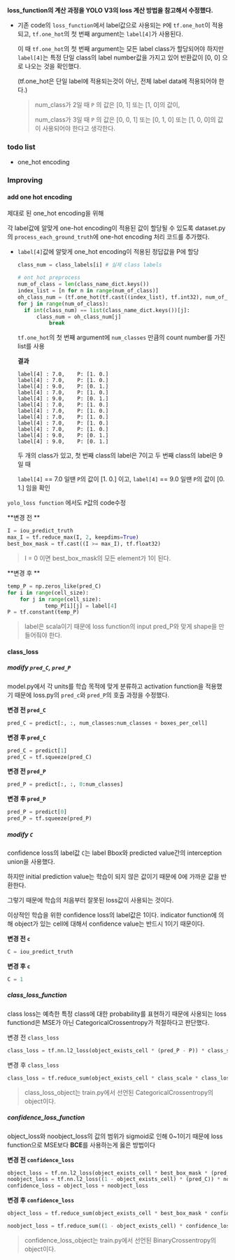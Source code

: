**loss_function의 계산 과정을 YOLO V3의 loss 계산 방법을 참고해서 수정했다.**



- 기존 code의 `loss_function`에서 label값으로 사용되는 `P`에 `tf.one_hot`이 적용되고,  `tf.one_hot`의 첫 번째 argument는  `label[4]`가 사용된다.

  이 때 `tf.one_hot`의 첫 번째 argument는 모든 label class가 할당되어야 하지만 `label[4]`는 특정 단일 class의 label number값을 가지고 있어 반환값이 [0, 0] 으로 나오는 것을 확인했다.

  (tf.one_hot은 단일 label에 적용되는것이 아닌, 전체 label data에 적용되어야 한다.)

  >num_class가 2일 때 `P` 의 값은 [0, 1] 또는 [1, 0]의 값이,
  >
  >num_class가 3일 때 `P` 의 값은 [0, 0, 1] 또는 [0, 1, 0] 또는 [1, 0, 0]의 값이 사용되어야 한다고 생각한다.





### **todo list**

- one_hot encoding

  



### Improving

#### add one hot encoding

제대로 된 one_hot encoding을 위해

각 label값에 알맞게 one-hot encoding이 적용된 값이 할당될 수 있도록 dataset.py의 `process_each_ground_truth`에 one-hot encoding 처리 코드를 추가했다.

- `label[4]`값에 알맞게 one_hot encoding이 적용된 정답값을 P에 할당

  ```python
  class_num = class_labels[i] # 실제 class labels
  
  # ont_hot preprocess
  num_of_class = len(class_name_dict.keys()) 
  index_list = [n for n in range(num_of_class)]
  oh_class_num = (tf.one_hot(tf.cast((index_list), tf.int32), num_of_class, dtype=tf.float32))
  for j in range(num_of_class): 
  	if int(class_num) == list(class_name_dict.keys())[j]:
  		class_num = oh_class_num[j]
  			break
  ```
  
  `tf.one_hot`의 첫 번째 argument에 `num_classes` 만큼의 count number를 가진 list를 사용
  
  
  
  **결과**
  
  ```
  label[4] : 7.0,    P: [1. 0.]
  label[4] : 7.0,    P: [1. 0.]
  label[4] : 9.0,    P: [0. 1.]
  label[4] : 7.0,    P: [1. 0.]
  label[4] : 9.0,    P: [0. 1.]
  label[4] : 7.0,    P: [1. 0.]
  label[4] : 7.0,    P: [1. 0.]
  label[4] : 7.0,    P: [1. 0.]
  label[4] : 7.0,    P: [1. 0.]
  label[4] : 7.0,    P: [1. 0.]
  label[4] : 9.0,    P: [0. 1.]
  label[4] : 9.0,    P: [0. 1.]
  ```
  
  두 개의 class가 있고, 첫 번째 class의 label은 7이고 두 번째 class의 label은 9일 때
  
  `label[4]` == 7.0 일땐  `P`의 값이 [1. 0.] 이고,  `label[4]` == 9.0 일땐  `P`의 값이 [0. 1.] 임을 확인 
  



`yolo_loss function` 에서도 `P`값의 code수정

**변경 전 **

```python
I = iou_predict_truth 
max_I = tf.reduce_max(I, 2, keepdims=True)
best_box_mask = tf.cast((I >= max_I), tf.float32) 
```

> I = 0 이면 best_box_mask의 모든 element가 1이 된다.



**변경 후 **

```python
temp_P = np.zeros_like(pred_C)
for i in range(cell_size):
	for j in range(cell_size):
			temp_P[i][j] = label[4]
P = tf.constant(temp_P)
```

> label은 scala이기 때문에 loss function의 input pred_P와 맞게 shape을 만들어줘야 한다.



#### class_loss

##### modify `pred_C`, `pred_P`

model.py에서 각 units를 학습 목적에 맞게 분류하고 activation function을 적용했기 때문에 loss.py의 `pred_c`와 `pred_P`의 호출 과정을 수정했다.



**변경 전 `pred_C`**

```python
pred_C = predict[:, :, num_classes:num_classes + boxes_per_cell]
```

**변경 후 `pred_C`**

```python
pred_C = predict[1]
pred_C = tf.squeeze(pred_C)
```



**변경 전 `pred_P`**

```python
pred_P = predict[:, :, 0:num_classes] 
```

**변경 후 `pred_P`**

```python
pred_P = predict[0]
pred_P = tf.squeeze(pred_P)
```





##### modify `C`

confidence loss의 label값 `C`는 label Bbox와 predicted value간의 interception union을 사용했다.

하지만 initial prediction value는 학습이 되지 않은 값이기 때문에 0에 가까운 값을 반환한다. 

그렇기 때문에 학습의 처음부터 잘못된 loss값이 사용되는 것이다.

이상적인 학습을 위한 confidence loss의 label값은 1이다. indicator function에 의해 object가 있는 cell에 대해서 confidence value는 반드시 1이기 때문이다.



**변경 전 `c`**

```python
C = iou_predict_truth
```

**변경 후 `c`**

```python
C = 1
```





##### class_loss_function

class loss는 예측한 특정 class에 대한 probability를 표현하기 때문에 사용되는 loss functiond은 MSE가 아닌 CategoricalCrossentropy가 적절하다고 판단했다.

변경 전 `class_loss`

```python
class_loss = tf.nn.l2_loss(object_exists_cell * (pred_P - P)) * class_scale
```



변경 후 `class_loss`

```python
class_loss = tf.reduce_sum(object_exists_cell * class_scale * class_loss_object(P, pred_P))
```

> class_loss_object는 train.py에서 선언된 CategoricalCrossentropy의 object이다.





##### confidence_loss_function

object_loss와 noobject_loss의 값의 범위가 sigmoid로 인해 0~1이기 때문에 loss function으로 MSE보다 **BCE**를 사용하는게 옳은 방법이다



**변경 전 `confidence_loss`**

```python
object_loss = tf.nn.l2_loss(object_exists_cell * best_box_mask * (pred_C - C)) * object_scale
noobject_loss = tf.nn.l2_loss((1 - object_exists_cell) * (pred_C)) * noobject_scale
confidence_loss = object_loss + noobject_loss
```

**변경 후 `confidence_loss`**

```python
object_loss = tf.reduce_sum(object_exists_cell * best_box_mask * confidence_loss_object(C, pred_C) * object_scale)

noobject_loss = tf.reduce_sum((1 - object_exists_cell) * confidence_loss_object(0, pred_C) * noobject_scale)
```

> confidence_loss_object는 train.py에서 선언된 BinaryCrossentropy의 object이다.

